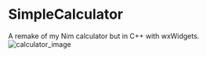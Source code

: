 # SimpleCalculator
A remake of my Nim calculator but in C++ with wxWidgets.
![calculator_image](https://github.com/ostanton/SimpleCalculator/assets/114495956/fb3f7bc8-c13a-435a-a961-68b1a99981c0)

